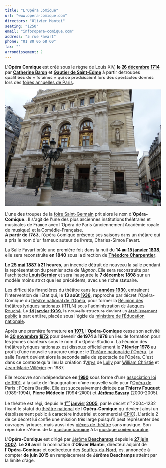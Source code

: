 ```yaml
---
title: "L'Opéra Comique"
url: "www.opera-comique.com"
directors: "Olivier Mantei"
seating: "1250"
email: "info@opera-comique.com"
address: "5 rue Favart"
phone: "01 80 05 68 60"
fax: ""
arrondissement: 2
---
```


L'**Opéra Comique** est créé sous le règne de Louis XIV, **le [26 décembre](https://fr.wikipedia.org/wiki/26_d%C3%A9cembre "26 décembre") [1714](https://fr.wikipedia.org/wiki/1714_au_th%C3%A9%C3%A2tre "1714 au théâtre")** par [**Catherine Baron**](https://fr.wikipedia.org/w/index.php?title=Catherine_Baron&action=edit&redlink=1 "Catherine Baron (page inexistante)") et [**Gautier de Saint-Edme**](https://fr.wikipedia.org/w/index.php?title=Gautier_de_Saint-Edme&action=edit&redlink=1 "Gautier de Saint-Edme (page inexistante)") à partir de troupes qualifiées de « foraines » qui se produisaient lors des spectacles donnés lors des [foires annuelles de Paris](https://fr.wikipedia.org/wiki/Th%C3%A9%C3%A2tre_de_la_foire "Théâtre de la foire").

![L'Opéra Comique](../images/2eme/l-opera-comique/l-opera-comique.png)

L'une des troupes de la [foire Saint-Germain](https://fr.wikipedia.org/wiki/Th%C3%A9%C3%A2tre_de_la_foire "Théâtre de la foire") prit alors le nom d'**Opéra-Comique**.. Il s'agit de l'une des plus anciennes institutions théâtrales et musicales de France avec l'Opéra de Paris (anciennement Académie royale de musique) et la Comédie-Française.\
**A partir de 1783**, l'Opéra Comique présente ses saisons dans un théâtre qui a pris le nom d'un fameux auteur de livrets, Charles-Simon Favart.

La Salle Favart brûle une première fois dans la nuit du **14 au [15](https://fr.wikipedia.org/wiki/15_janvier "15 janvier") [janvier](https://fr.wikipedia.org/wiki/Janvier_1838 "Janvier 1838") [1838](https://fr.wikipedia.org/wiki/1838_en_musique_classique "1838 en musique classique")**, elle sera reconstruite **en 1840** sous la direction de [**Théodore Charpentier**](https://fr.wikipedia.org/wiki/Th%C3%A9odore_Charpentier "Théodore Charpentier").

**Le [25](https://fr.wikipedia.org/wiki/25_mai "25 mai") [mai](https://fr.wikipedia.org/wiki/Mai_1887 "Mai 1887") [1887](https://fr.wikipedia.org/wiki/1887_en_musique_classique "1887 en musique classique") à 21 heures**, un incendie détruit de nouveau la salle pendant la représentation du premier acte de *Mignon*. Elle sera reconstruite  par l'architecte [**Louis Bernier**](https://fr.wikipedia.org/wiki/Louis_Bernier "Louis Bernier") et sera inaugurée le **7 décembre 1898** sur un modèle moins strict que les précédents, avec une riche statuaire.

Les difficultés financières du théâtre dans les [**années 1930**](https://fr.wikipedia.org/wiki/Ann%C3%A9es_1930 "Années 1930"), entraînent l'intervention de l'État qui, le **13 août [1936](https://fr.wikipedia.org/wiki/1936_en_musique_classique "1936 en musique classique")**, rapproche par décret l'Opéra-Comique du [théâtre national de l'Opéra](https://fr.wikipedia.org/wiki/Op%C3%A9ra_de_Paris "Opéra de Paris"), pour former la [Réunion des théâtres lyriques nationaux](https://fr.wikipedia.org/wiki/R%C3%A9union_des_th%C3%A9%C3%A2tres_lyriques_nationaux "Réunion des théâtres lyriques nationaux") (RTLN) sous l'administration de [Jacques Rouché](https://fr.wikipedia.org/wiki/Jacques_Rouch%C3%A9 "Jacques Rouché"). Le **[14](https://fr.wikipedia.org/wiki/14_janvier "14 janvier") [janvier](https://fr.wikipedia.org/wiki/Janvier_1939 "Janvier 1939") [1939](https://fr.wikipedia.org/wiki/1939_en_musique_classique "1939 en musique classique")**, la nouvelle structure devient un [établissement public](https://fr.wikipedia.org/wiki/%C3%89tablissement_public_(France) "Établissement public (France)") à part entière, placée sous l'égide du [ministère de l'Éducation nationale](https://fr.wikipedia.org/wiki/Minist%C3%A8re_de_l%27%C3%89ducation_nationale_(France) "Ministère de l'Éducation nationale (France)").

Après une première fermeture **en [1971](https://fr.wikipedia.org/wiki/1971_en_musique_classique "1971 en musique classique")**, l'**Opéra-Comique** cesse son activité le **[30](https://fr.wikipedia.org/wiki/30_novembre "30 novembre") [novembre](https://fr.wikipedia.org/wiki/Novembre_1972 "Novembre 1972") [1972](https://fr.wikipedia.org/wiki/1972 "1972")** pour devenir **de 1974 à 1978** un lieu de formation pour les jeunes chanteurs sous le nom d'« Opéra-Studio ». La Réunion des théâtres lyriques nationaux est dissoute officiellement le **[7](https://fr.wikipedia.org/wiki/7_f%C3%A9vrier "7 février") [février](https://fr.wikipedia.org/wiki/F%C3%A9vrier_1978 "Février 1978") [1978](https://fr.wikipedia.org/wiki/1978_en_musique_classique "1978 en musique classique")** au profit d'une nouvelle structure unique : le [Théâtre national de l'Opéra](https://fr.wikipedia.org/wiki/Th%C3%A9%C3%A2tre_national_de_l%27Op%C3%A9ra "Théâtre national de l'Opéra"). La salle Favart devient alors la seconde salle de spectacle de l'Opéra. C'est dans ce contexte qu'a lieu la création d'[*Atys*](https://fr.wikipedia.org/wiki/Atys_(op%C3%A9ra) "Atys (opéra)") de [Lully](https://fr.wikipedia.org/wiki/Jean-Baptiste_Lully "Jean-Baptiste Lully") par [William Christie](https://fr.wikipedia.org/wiki/William_Christie_(musicien) "William Christie (musicien)") et [Jean-Marie Villégier](https://fr.wikipedia.org/wiki/Jean-Marie_Vill%C3%A9gier "Jean-Marie Villégier") en 1987.

Elle recouvre son indépendance **en [1990](https://fr.wikipedia.org/wiki/1990_en_musique_classique "1990 en musique classique")** sous forme d'une [association loi de 1901](https://fr.wikipedia.org/wiki/Association_loi_de_1901 "Association loi de 1901"), à la suite de l'inauguration d'une nouvelle salle pour l'[Opéra de Paris](https://fr.wikipedia.org/wiki/Op%C3%A9ra_de_Paris "Opéra de Paris") : l'[Opéra Bastille](https://fr.wikipedia.org/wiki/Op%C3%A9ra_Bastille "Opéra Bastille"). Elle est successivement dirigée par **Thierry Fouquet** (1989-1994), **Pierre Médecin** (1994-2000) et [**Jérôme Savary**](https://fr.wikipedia.org/wiki/J%C3%A9r%C3%B4me_Savary "Jérôme Savary") (2000-2005).

Le théâtre est régi, depuis le **[1<sup>er</sup>](https://fr.wikipedia.org/wiki/1er_janvier "1er janvier") [janvier](https://fr.wikipedia.org/wiki/Janvier_2005 "Janvier 2005") [2005](https://fr.wikipedia.org/wiki/2005_en_musique_classique "2005 en musique classique")**, par le décret n<sup>o</sup> 2004-1232 fixant le statut du [théâtre national](https://fr.wikipedia.org/wiki/Th%C3%A9%C3%A2tre_national_(France) "Théâtre national (France)") de l'**Opéra-Comique** qui devient ainsi un établissement public à caractère industriel et commercial ([EPIC](https://fr.wikipedia.org/wiki/%C3%89tablissement_public_%C3%A0_caract%C3%A8re_industriel_et_commercial "Établissement public à caractère industriel et commercial")). L'article 2 de ce décret lui confie une mission très large puisqu'il peut représenter des ouvrages lyriques, mais aussi des [pièces de théâtre](https://fr.wikipedia.org/wiki/Pi%C3%A8ce_de_th%C3%A9%C3%A2tre "Pièce de théâtre") sans musique. Son répertoire s'étend de la [musique baroque](https://fr.wikipedia.org/wiki/Musique_baroque "Musique baroque") à la [musique contemporaine](https://fr.wikipedia.org/wiki/Musique_contemporaine "Musique contemporaine").

L'**Opéra-Comique** est dirigé par [Jérôme **Deschamps**](https://fr.wikipedia.org/wiki/J%C3%A9r%C3%B4me_Deschamps "Jérôme Deschamps") depuis le **[27](https://fr.wikipedia.org/wiki/27_juin "27 juin") [juin](https://fr.wikipedia.org/wiki/Juin_2007 "Juin 2007") [2007](https://fr.wikipedia.org/wiki/2007 "2007")**. **Le 29 avril**, la nomination d'**Olivier Mantei**, directeur adjoint de **l'Opéra-Comique** et codirecteur des [Bouffes-du-Nord](https://fr.wikipedia.org/wiki/Th%C3%A9%C3%A2tre_des_Bouffes-du-Nord "Théâtre des Bouffes-du-Nord"), est annoncée à compter **de juin 2015** en remplacement de **Jérôme Deschamps** atteint par la limite d'âge.
